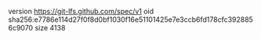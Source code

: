 version https://git-lfs.github.com/spec/v1
oid sha256:e7786e114d27f0f8d0bf1030f16e51101425e7e3ccb6fd178cfc3928856c9070
size 4138

